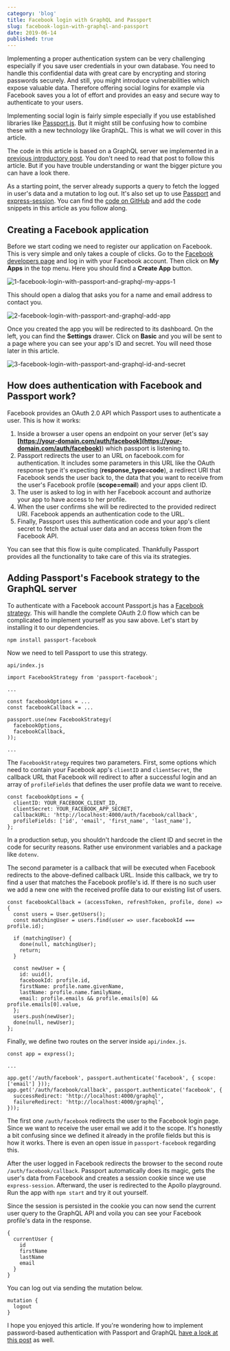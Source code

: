 ```yaml
---
category: 'blog'
title: Facebook login with GraphQL and Passport
slug: facebook-login-with-graphql-and-passport
date: 2019-06-14
published: true
---
```


Implementing a proper authentication system can be very challenging especially if you save user credentials in your own database. You need to handle this confidential data with great care by encrypting and storing passwords securely. And still, you might introduce vulnerabilities which expose valuable data. Therefore offering social logins for example via Facebook saves you a lot of effort and provides an easy and secure way to authenticate to your users.

Implementing social login is fairly simple especially if you use established libraries like [Passport.js](https://github.com/jaredhanson/passport). But it might still be confusing how to combine these with a new technology like GraphQL. This is what we will cover in this article.

The code in this article is based on a GraphQL server we implemented in a [previous introductory post](https://jkettmann.com/authentication-and-authorization-with-graphql-and-passport/). You don't need to read that post to follow this article. But if you have trouble understanding or want the bigger picture you can have a look there.

As a starting point, the server already supports a query to fetch the logged in user's data and a mutation to log out. It's also set up to use [Passport](https://github.com/jaredhanson/passport) and [express-session](https://github.com/expressjs/session). You can find the [code on GitHub](https://github.com/jkettmann/authentication-with-graphql-passport-and-react-starter) and add the code snippets in this article as you follow along.

## Creating a Facebook application

Before we start coding we need to register our application on Facebook. This is very simple and only takes a couple of clicks. Go to the [Facebook developers page](https://developers.facebook.com/) and log in with your Facebook account. Then click on **My Apps** in the top menu. Here you should find a **Create App** button.

![1-facebook-login-with-passport-and-graphql-my-apps-1](/content/images/2019/06/1-facebook-login-with-passport-and-graphql-my-apps-1.png)

This should open a dialog that asks you for a name and email address to contact you.

![2-facebook-login-with-passport-and-graphql-add-app](/content/images/2019/06/2-facebook-login-with-passport-and-graphql-add-app.png)

Once you created the app you will be redirected to its dashboard. On the left, you can find the **Settings** drawer. Click on **Basic** and you will be sent to a page where you can see your app's ID and secret. You will need those later in this article.

![3-facebook-login-with-passport-and-graphql-id-and-secret](/content/images/2019/06/3-facebook-login-with-passport-and-graphql-id-and-secret.png)

## How does authentication with Facebook and Passport work?

Facebook provides an OAuth 2.0 API which Passport uses to authenticate a user. This is how it works:

1. Inside a browser a user opens an endpoint on your server (let's say **[https://your-domain.com/auth/facebook](https://your-domain.com/auth/facebook)**) which passport is listening to.
2. Passport redirects the user to an URL on facebook.com for authentication. It includes some parameters in this URL like the OAuth response type it's expecting (**response_type=code**), a redirect URI that Facebook sends the user back to, the data that you want to receive from the user's Facebook profile (**scope=email**) and your apps client ID.
3. The user is asked to log in with her Facebook account and authorize your app to have access to her profile.
4. When the user confirms she will be redirected to the provided redirect URI. Facebook appends an authentication code to the URL.
5. Finally, Passport uses this authentication code and your app's client secret to fetch the actual user data and an access token from the Facebook API.

You can see that this flow is quite complicated. Thankfully Passport provides all the functionality to take care of this via its strategies.

## Adding Passport's Facebook strategy to the GraphQL server

To authenticate with a Facebook account Passport.js has a [Facebook strategy](https://github.com/jaredhanson/passport-facebook). This will handle the complete OAuth 2.0 flow which can be complicated to implement yourself as you saw above. Let's start by installing it to our dependencies.

    npm install passport-facebook


Now we need to tell Passport to use this strategy.

`api/index.js`

    import FacebookStrategy from 'passport-facebook';

    ...

    const facebookOptions = ...
    const facebookCallback = ...

    passport.use(new FacebookStrategy(
      facebookOptions,
      facebookCallback,
    ));

    ...


The `FacebookStrategy` requires two parameters. First, some options which need to contain your Facebook app's `clientID` and `clientSecret`, the callback URL that Facebook will redirect to after a successful login and an array of `profileFields` that defines the user profile data we want to receive.

    const facebookOptions = {
      clientID: YOUR_FACEBOOK_CLIENT_ID,
      clientSecret: YOUR_FACEBOOK_APP_SECRET,
      callbackURL: 'http://localhost:4000/auth/facebook/callback',
      profileFields: ['id', 'email', 'first_name', 'last_name'],
    };


In a production setup, you shouldn't hardcode the client ID and secret in the code for security reasons. Rather use environment variables and a package like `dotenv`.

The second parameter is a callback that will be executed when Facebook redirects to the above-defined callback URL. Inside this callback, we try to find a user that matches the Facebook profile's id. If there is no such user we add a new one with the received profile data to our existing list of users.

    const facebookCallback = (accessToken, refreshToken, profile, done) => {
      const users = User.getUsers();
      const matchingUser = users.find(user => user.facebookId === profile.id);

      if (matchingUser) {
        done(null, matchingUser);
        return;
      }

      const newUser = {
        id: uuid(),
        facebookId: profile.id,
        firstName: profile.name.givenName,
        lastName: profile.name.familyName,
        email: profile.emails && profile.emails[0] && profile.emails[0].value,
      };
      users.push(newUser);
      done(null, newUser);
    };


Finally, we define two routes on the server inside `api/index.js`.

    const app = express();

    ...

    app.get('/auth/facebook', passport.authenticate('facebook', { scope: ['email'] }));
    app.get('/auth/facebook/callback', passport.authenticate('facebook', {
      successRedirect: 'http://localhost:4000/graphql',
      failureRedirect: 'http://localhost:4000/graphql',
    }));


The first one `/auth/facebook` redirects the user to the Facebook login page. Since we want to receive the user email we add it to the scope. It's honestly a bit confusing since we defined it already in the profile fields but this is how it works. There is even an open issue in `passport-facebook` regarding this.

After the user logged in Facebook redirects the browser to the second route `/auth/facebook/callback`. Passport automatically does its magic, gets the user's data from Facebook and creates a session cookie since we use `express-session`. Afterward, the user is redirected to the Apollo playground. Run the app with `npm start` and try it out yourself.

Since the session is persisted in the cookie you can now send the current user query to the GraphQL API and voila you can see your Facebook profile's data in the response.

    {
      currentUser {
        id
        firstName
        lastName
        email
      }
    }


You can log out via sending the mutation below.

    mutation {
      logout
    }


I hope you enjoyed this article. If you're wondering how to implement password-based authentication with Passport and GraphQL [have a look at this post](https://jkettmann.com/password-based-authentication-with-graphql-and-passport/) as well.

